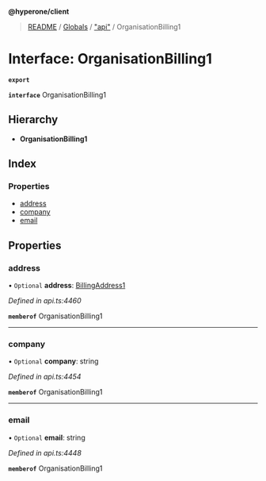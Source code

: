 **@hyperone/client**

> [README](../README.md) / [Globals](../globals.md) / ["api"](../modules/_api_.md) / OrganisationBilling1

# Interface: OrganisationBilling1

**`export`** 

**`interface`** OrganisationBilling1

## Hierarchy

* **OrganisationBilling1**

## Index

### Properties

* [address](_api_.organisationbilling1.md#address)
* [company](_api_.organisationbilling1.md#company)
* [email](_api_.organisationbilling1.md#email)

## Properties

### address

• `Optional` **address**: [BillingAddress1](_api_.billingaddress1.md)

*Defined in api.ts:4460*

**`memberof`** OrganisationBilling1

___

### company

• `Optional` **company**: string

*Defined in api.ts:4454*

**`memberof`** OrganisationBilling1

___

### email

• `Optional` **email**: string

*Defined in api.ts:4448*

**`memberof`** OrganisationBilling1
